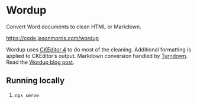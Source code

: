 # Wordup

Convert Word documents to clean HTML or Markdown.

<https://code.jasonmorris.com/wordup>

Wordup uses [CKEditor 4](https://ckeditor.com/) to do most of the cleaning. Additional formatting is applied to CKEditor&rsquo;s output. Markdown conversion handled by [Turndown](https://github.com/mixmark-io/turndown). Read the [Wordup blog post](https://jasonmorris.com/code/wordup/).

## Running locally

1. `npx serve`
